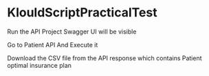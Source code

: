 # KlouldScriptPracticalTest

Run the API Project Swagger UI will be visible

Go to Patient API And Execute it

Download the CSV file from the API response which contains Patient optimal insurance plan
